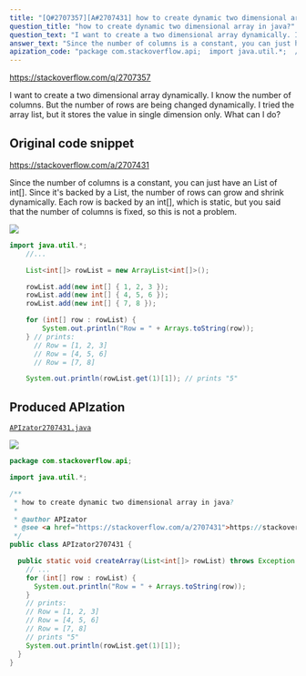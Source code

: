 ```yaml
---
title: "[Q#2707357][A#2707431] how to create dynamic two dimensional array in java?"
question_title: "how to create dynamic two dimensional array in java?"
question_text: "I want to create a two dimensional array dynamically. I know the number of columns. But the number of rows are being changed dynamically. I tried the array list, but it stores the value in single dimension only. What can I do?"
answer_text: "Since the number of columns is a constant, you can just have an List of int[]. Since it's backed by a List, the number of rows can grow and shrink dynamically. Each row is backed by an int[], which is static, but you said that the number of columns is fixed, so this is not a problem."
apization_code: "package com.stackoverflow.api;  import java.util.*;  /**  * how to create dynamic two dimensional array in java?  *  * @author APIzator  * @see <a href=\"https://stackoverflow.com/a/2707431\">https://stackoverflow.com/a/2707431</a>  */ public class APIzator2707431 {    public static void createArray(List<int[]> rowList) throws Exception {     // ...     for (int[] row : rowList) {       System.out.println(\"Row = \" + Arrays.toString(row));     }     // prints:     // Row = [1, 2, 3]     // Row = [4, 5, 6]     // Row = [7, 8]     // prints \"5\"     System.out.println(rowList.get(1)[1]);   } }"
---
```


https://stackoverflow.com/q/2707357

I want to create a two dimensional array dynamically.
I know the number of columns. But the number of rows are being changed dynamically. I tried the array list, but it stores the value in single dimension only. What can I do?



## Original code snippet

https://stackoverflow.com/a/2707431

Since the number of columns is a constant, you can just have an List of int[].
Since it&#x27;s backed by a List, the number of rows can grow and shrink dynamically. Each row is backed by an int[], which is static, but you said that the number of columns is fixed, so this is not a problem.

<div class="code-logo"><img src="/stackoverflow.png" /></div>

```java
import java.util.*;
    //...

    List<int[]> rowList = new ArrayList<int[]>();

    rowList.add(new int[] { 1, 2, 3 });
    rowList.add(new int[] { 4, 5, 6 });
    rowList.add(new int[] { 7, 8 });

    for (int[] row : rowList) {
        System.out.println("Row = " + Arrays.toString(row));
    } // prints:
      // Row = [1, 2, 3]
      // Row = [4, 5, 6]
      // Row = [7, 8]

    System.out.println(rowList.get(1)[1]); // prints "5"
```

## Produced APIzation

[`APIzator2707431.java`](https://github.com/pasqualesalza/apization/raw/main/data/search/APIzator2707431.java)

<div class="code-logo"><img src="/apizator.png" /></div>

```java
package com.stackoverflow.api;

import java.util.*;

/**
 * how to create dynamic two dimensional array in java?
 *
 * @author APIzator
 * @see <a href="https://stackoverflow.com/a/2707431">https://stackoverflow.com/a/2707431</a>
 */
public class APIzator2707431 {

  public static void createArray(List<int[]> rowList) throws Exception {
    // ...
    for (int[] row : rowList) {
      System.out.println("Row = " + Arrays.toString(row));
    }
    // prints:
    // Row = [1, 2, 3]
    // Row = [4, 5, 6]
    // Row = [7, 8]
    // prints "5"
    System.out.println(rowList.get(1)[1]);
  }
}

```
